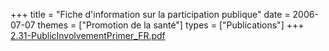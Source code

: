 +++
title = "Fiche d'information sur la participation publique"
date = 2006-07-07
themes = ["Promotion de la santé"]
types = ["Publications"]
+++
[2.31-PublicInvolvementPrimer\_FR.pdf](/files/2.31-PublicInvolvementPrimer_FR.pdf)
